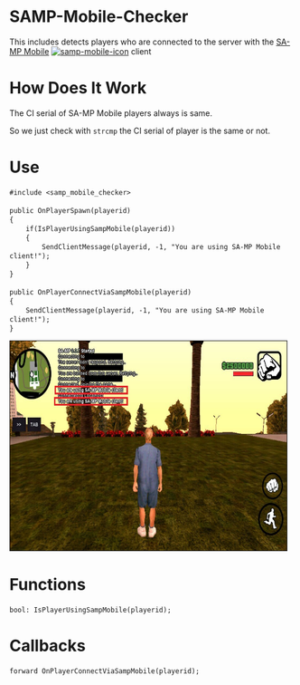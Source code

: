# SAMP-Mobile-Checker
This includes detects players who are connected to the server with the [SA-MP Mobile](https://play.google.com/store/apps/details?id=ru.unisamp_mobile.launcher)
<a href="https://play.google.com/store/apps/details?id=ru.unisamp_mobile.launcher"><img src="https://i.ibb.co/M7Rd20t/samp-mobile-icon.webp" alt="samp-mobile-icon" border="0" width="30" height="30"/></a> client

# How Does It Work
The CI serial of SA-MP Mobile players always is same.

So we just check with `strcmp` the CI serial of player is the same or not.

# Use
```pawn
#include <samp_mobile_checker>

public OnPlayerSpawn(playerid) 
{
    if(IsPlayerUsingSampMobile(playerid)) 
    {
        SendClientMessage(playerid, -1, "You are using SA-MP Mobile client!");
    }
}

public OnPlayerConnectViaSampMobile(playerid) 
{
    SendClientMessage(playerid, -1, "You are using SA-MP Mobile client!");
}
```

<img src="screenshot.jpg" border="1" width="490" height="370"/>

# Functions
```pawn
bool: IsPlayerUsingSampMobile(playerid);
```

# Callbacks
```pawn
forward OnPlayerConnectViaSampMobile(playerid);
```

